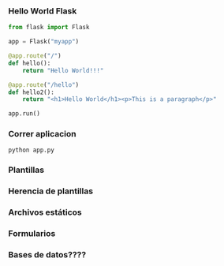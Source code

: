 
### Hello World Flask

```python
from flask import Flask

app = Flask("myapp")

@app.route("/")
def hello():
    return "Hello World!!!"

@app.route("/hello")
def hello2():
    return "<h1>Hello World</h1><p>This is a paragraph</p>"

app.run()
```

### Correr aplicacion
```
python app.py
```

### Plantillas

### Herencia de plantillas
### Archivos estáticos
### Formularios
### Bases de datos????
